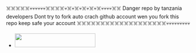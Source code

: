 ☠️☠️☠️☠️☠️💀💀💀💀💀💀☠️☠️☠️☠️💀☠️💀☠️💀☠️💀☠️💀☠️💀💀💀💀☠️☠️
Danger repo by tanzania developers 
Dont try to fork auto crach github account wen you fork this repo
keep safe your account 
☠️☠️☠️☠️☠️☠️☠️☠️☠️☠️☠️☠️☠️☠️☠️☠️☠️☠️☠️💀💀💀💀💀💀💀💀💀

  - <a align="center"><a href="https://dashboard.heroku.com/new?template=https://github.com/bmbttz/B.M.B-MD"> <img src="https://img.shields.io/badge/DEPLOY%20NOW-blue?style=for-the-badge&logo=heroku" width="220" height="38.45"/></a></p>
